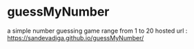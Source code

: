 # guessMyNumber
a simple number guessing game range from 1 to 20 
hosted url : https://sandevadiga.github.io/guessMyNumber/
